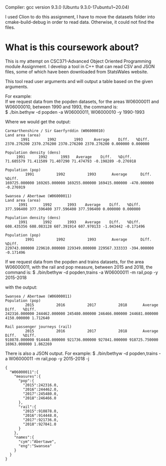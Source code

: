 Compiler: gcc version 9.3.0 (Ubuntu 9.3.0-17ubuntu1~20.04)

I used Clion to do this assignment, I have to move the datasets folder
into cmake-build-debug in order to read data. Otherwise, it could not find the files.

# What is this coursework about?  
This is my attempt on CSC371-Advanced Object Oriented Programming module Assignment. I develop a tool in C++ that can read CSV and JSON files, some of which have been downloaded from StatsWales website.  

This tool read user arguments and will output a table based on the given arguments.  

For example:  
If we request data from the popden datasets, for the areas W06000011 and W06000010, between 1990 and 1993, the command is:  
$ ./bin.bethyw -d popden -a W06000011, W06000010 -y 1990-1993  

Where we would get the output:  
```
Carmarthenshire / Sir Gaerfyrddin (W06000010)
Land area (area)
       1991        1992        1993     Average    Diff.   %Diff. 
2370.276200 2370.276200 2370.276200 2370.276200 0.000000 0.000000 

Population density (dens)
     1991      1992      1993   Average    Diff.   %Diff. 
71.605579 71.411509 71.407290 71.474793 -0.198289 -0.276918 

Population (pop)
         1991          1992          1993       Average      Diff.   %Diff. 
169725.000000 169265.000000 169255.000000 169415.000000 -470.000000 -0.276919 

Swansea / Abertawe (W06000011)
Land area (area)
      1991       1992       1993    Average    Diff.   %Diff. 
377.596400 377.596400 377.596400 377.596400 0.000000 0.000000 

Population density (dens)
      1991       1992       1993    Average    Diff.   %Diff. 
608.435356 608.083128 607.391914 607.970133 -1.043442 -0.171496 

Population (pop)
         1991          1992          1993       Average      Diff.   %Diff. 
229743.000000 229610.000000 229349.000000 229567.333333 -394.000000 -0.171496 
```

If we request data from the popden and trains datasets, for the area W06000011, with the rail and pop measure, between 2015 and 2018, the command is:
$ ./bin/bethyw -d popden,trains -a W06000011 -m rail,pop -y 2015-2018

with the output:
```
Swansea / Abertawe (W06000011)
Population (pop)
         2015          2016          2017          2018       Average       Diff.   %Diff. 
242316.000000 244462.000000 245480.000000 246466.000000 244681.000000 4150.000000 1.712640 

Rail passenger journeys (rail)
         2015          2016          2017          2018       Average        Diff.   %Diff. 
910878.000000 914448.000000 921736.000000 927841.000000 918725.750000 16963.000000 1.862269 

```

There is also a JSON output. For example:
$ ./bin/bethyw -d popden,trains -a W06000011 -m rail,pop -y 2015-2018 -j

```
{
  "W06000011":{
    "measures":{
      "pop":{
        "2015":242316.0,
        "2016":244462.0,
        "2017":245480.0,
        "2018":246466.0
      },
      "rail":{
        "2015":910878.0,
        "2016":914448.0,
        "2017":921736.0,
        "2018":927841.0
      }
    },
    "names":{
      "cym":"Abertawe",
      "eng":"Swansea"
    }
  }
}
```
